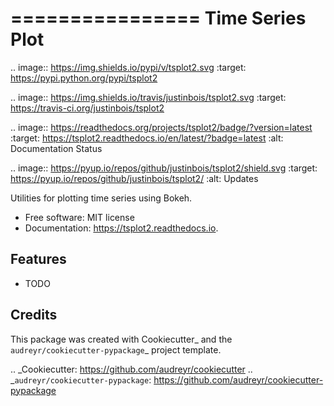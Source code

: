 ================
Time Series Plot
================


.. image:: https://img.shields.io/pypi/v/tsplot2.svg
        :target: https://pypi.python.org/pypi/tsplot2

.. image:: https://img.shields.io/travis/justinbois/tsplot2.svg
        :target: https://travis-ci.org/justinbois/tsplot2

.. image:: https://readthedocs.org/projects/tsplot2/badge/?version=latest
        :target: https://tsplot2.readthedocs.io/en/latest/?badge=latest
        :alt: Documentation Status

.. image:: https://pyup.io/repos/github/justinbois/tsplot2/shield.svg
     :target: https://pyup.io/repos/github/justinbois/tsplot2/
     :alt: Updates


Utilities for plotting time series using Bokeh.


* Free software: MIT license
* Documentation: https://tsplot2.readthedocs.io.


Features
--------

* TODO

Credits
---------

This package was created with Cookiecutter_ and the `audreyr/cookiecutter-pypackage`_ project template.

.. _Cookiecutter: https://github.com/audreyr/cookiecutter
.. _`audreyr/cookiecutter-pypackage`: https://github.com/audreyr/cookiecutter-pypackage


